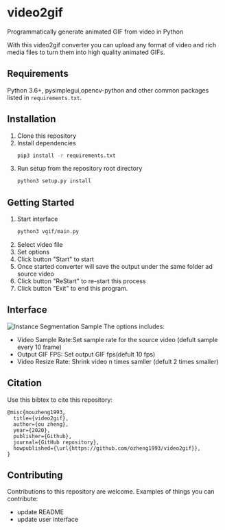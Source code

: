 # video2gif

Programmatically generate animated GIF from video in Python

With this video2gif converter you can upload any format of video and rich media files to turn them into high quality animated GIFs. 

## Requirements

Python 3.6+, pysimplegui,opencv-python and other common packages listed in `requirements.txt`.

## Installation

1. Clone this repository
2. Install dependencies
   ```bash
   pip3 install -r requirements.txt
   ```
3. Run setup from the repository root directory
    ```bash
    python3 setup.py install
    ``` 

## Getting Started

1. Start interface
   ```bash
   python3 vgif/main.py
     ```
2. Select video file
3. Set options
4. Click button "Start" to start
5. Once started converter will save the output under the same folder ad source video
6. Click button "ReStart" to re-start this process
7. Click button "Exit" to end this program.

## Interface
![Instance Segmentation Sample](assets/interface.png)
The options includes:
* Video Sample Rate:Set sample rate for the source video (defult sample every 10 frame)
* Output GIF FPS: Set output GIF fps(defult 10 fps)
* Video Resize Rate: Shrink video n times samller (defult 2 times smaller)

## Citation
Use this bibtex to cite this repository:
```
@misc{mouzheng1993,
  title={video2gif},
  author={ou zheng},
  year={2020},
  publisher={Github},
  journal={GitHub repository},
  howpublished={\url{https://github.com/ozheng1993/video2gif}},
}
```

## Contributing
Contributions to this repository are welcome. Examples of things you can contribute:
* update README
* update user interface
